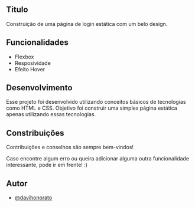 ## Titulo

Construição de uma página de login estática com um belo design.

## Funcionalidades

- Flexbox
- Resposividade
- Efeito Hover


## Desenvolvimento

Esse projeto foi desenvolvido utilizando conceitos básicos de tecnologias como HTML e CSS. Objetivo foi construir uma simples página estática apenas utilizando essas tecnologias.


## Constribuições

Contribuições e conselhos são sempre bem-vindos!

Caso encontre algum erro ou queira adicionar alguma outra funcionalidade interessante, pode ir em frente! :)


## Autor

- [@davihonorato](https://www.github.com/davihonorato)